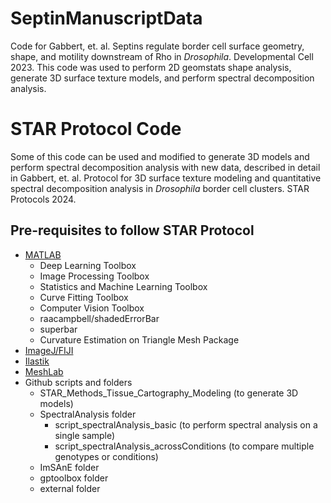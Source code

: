 # SeptinManuscriptData
Code for Gabbert, et. al. Septins regulate border cell surface geometry, shape, and motility downstream of Rho in _Drosophila_. 
Developmental Cell 2023.
This code was used to perform 2D geomstats shape analysis, generate 3D surface texture models, and perform spectral decomposition analysis.

# STAR Protocol Code
Some of this code can be used and modified to generate 3D models and perform spectral decomposition analysis with new data, described in detail in Gabbert, et. al. 
Protocol for 3D surface texture modeling and quantitative spectral decomposition analysis in _Drosophila_ border cell clusters. STAR Protocols 2024.

## Pre-requisites to follow STAR Protocol
- [MATLAB](https://www.mathworks.com/)
  - Deep Learning Toolbox
  - Image Processing Toolbox
  - Statistics and Machine Learning Toolbox
  - Curve Fitting Toolbox
  - Computer Vision Toolbox
  - raacampbell/shadedErrorBar
  - superbar
  - Curvature Estimation on Triangle Mesh Package
- [ImageJ/FIJI](https://fiji.sc/) 
- [Ilastik](https://www.ilastik.org/)
- [MeshLab](https://www.meshlab.net/)
- Github scripts and folders
  - STAR_Methods_Tissue_Cartography_Modeling (to generate 3D models)
  - SpectralAnalysis folder
      - script_spectralAnalysis_basic (to perform spectral analysis on a single sample)
      - script_spectralAnalysis_acrossConditions (to compare multiple genotypes or conditions)
  - ImSAnE folder
  - gptoolbox folder
  - external folder

